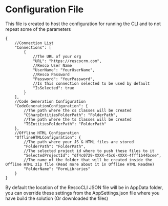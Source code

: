 # Configuration File

This file is created to host the configuration for running the CLI and to not repeat some of the parameters

```
{
    //Connection List
    "Connections": [
        {
            //The URL of your org
            "URL": "https://rescocrm.com",
            //Resco User Name
            "UserName": "YourUserName",
            //Resco Password
            "Password": "YourPassword",
            //Is this connection selected to be used by default
            "IsSelected": true
        }
    ],
    //Code Generation Configuration
    "CodeGenerationConfiguration": {
        //The path where the cs Classes will be created
        "CSharpEntitiesFolderPath": "FolderPath",
        //The path where the ts Classes will be created
        "TSEntitiesFolderPath": "FolderPath"
    },
    //Offline HTML Configuration
    "OfflineHTMLConfiguration": {
        //The path where your JS & HTML files are stored
        "FolderPath": "FolderPath",
        //The selected project id where to push these files to it
        "SelectedProjectId": "df4c0729-XXXX-45c6-XXXX-4fff1b44bcee",
        //The name of the folder that will be created inside the Offline HTML zip file (Read more about it in Offline HTML Readme)
        "FolderName": "FormLibraries"
    }
}
```

By default the location of the RescoCLI JSON file will be in AppData folder, you can override these settings from the AppSettings.json file where you have build the solution (Or downloaded the files)
